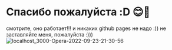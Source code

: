 # Спасибо пожалуйста :D 😊🐸
смотрите, оно работает!!!
и никаких github pages не надо :)) не заставляйте меня, пожалуйста :)))
![localhost_3000-Opera-2022-09-23-21-30-56](https://user-images.githubusercontent.com/65086254/192034285-a9f1884a-9ca9-4424-b155-ffbb0d7c8a92.gif)
